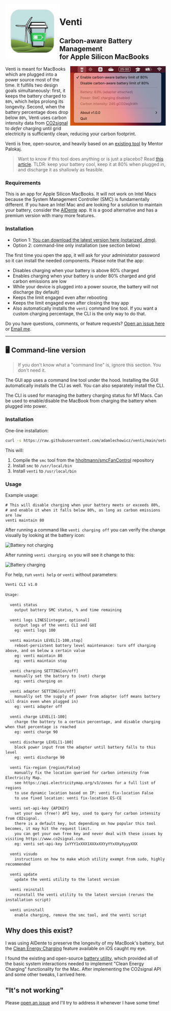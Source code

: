 <img width="170px" align="left" src="./app/build/icon.png"/>

# Venti
## Carbon-aware Battery Management<br> for Apple Silicon MacBooks

<img width="300px" align="right" src="./screenshots/tray.png"/> Venti is meant for MacBooks which are plugged into a power source most of the time.  It fulfills two design goals simultaneously: first, it keeps the battery charged to `80%`, which helps prolong its longevity.  Second, when the battery percentage does drop below `80%`, Venti uses carbon intensity data from [CO2signal](https://www.co2signal.com) to *defer* charging until grid electricity is sufficiently clean, reducing your carbon footprint.

Venti is free, open-source, and heavily based on an [existing tool](https://github.com/actuallymentor/battery/) by Mentor Palokaj.

> Want to know if this tool does anything or is just a placebo? Read [this article](https://batteryuniversity.com/article/bu-808-how-to-prolong-lithium-based-batteries). TLDR: keep your battery cool, keep it at 80% when plugged in, and discharge it as shallowly as feasible.

### Requirements

This is an app for Apple Silicon MacBooks. It will not work on Intel Macs because the System Management Controller (SMC) is fundamentally different.  If you have an Intel Mac and are looking for a solution to maintain your battery, consider the [AlDente](https://apphousekitchen.com/) app.  It is a good alternative and has a premium version with many more features.

### Installation

- Option 1: [You can download the latest version here (notarized .dmg)]( https://github.com/adamlechowicz/venti/releases/ ).
- Option 2: command-line only installation (see section below)

The first time you open the app, it will ask for your administator password so it can install the needed components. Please note that the app:

- Disables charging when your battery is above 80% charged
- Enables charging when your battery is under 80% charged and grid carbon emissions are low
- While your device is plugged into a power source, the battery will not discharge (by default)
- Keeps the limit engaged even after rebooting
- Keeps the limit engaged even after closing the tray app
- Also automatically installs the `venti` command line tool. If you want a custom charging percentage, the CLI is the only way to do that.

Do you have questions, comments, or feature requests? [Open an issue here](https://github.com/adamlechowicz/venti/issues) or [Email me](mailto:alechowicz@umass.edu).

---


## 🖥 Command-line version

> If you don't know what a "command line" is, ignore this section. You don't need it.

The GUI app uses a command line tool under the hood. Installing the GUI automatically installs the CLI as well. You can also separately install the CLI.

The CLI is used for managing the battery charging status for M1 Macs. Can be used to enable/disable the MacBook from charging the battery when plugged into power.

### Installation

One-line installation:

```bash
curl -s https://raw.githubusercontent.com/adamlechowicz/venti/main/setup.sh | bash
```

This will:

1. Compile the `smc` tool from the [hholtmann/smcFanControl]( https://github.com/hholtmann/smcFanControl.git ) repository
2. Install `smc` to `/usr/local/bin`
3. Install `venti` to `/usr/local/bin`

### Usage

Example usage:

```shell
# This will disable charging when your battery meets or exceeds 80%, 
# and enable it when it falls below 80%, as long as carbon emissions are low
venti maintain 80
```

After running a command like `venti charging off` you can verify the change visually by looking at the battery icon:

![Battery not charging](./screenshots/not-charging-screenshot.png)

After running `venti charging on` you will see it change to this:

![Battery charging](./screenshots/charging-screenshot.png)


For help, run `venti help` or `venti` without parameters:

```
Venti CLI v1.0

Usage:

  venti status
    output battery SMC status, % and time remaining

  venti logs LINES[integer, optional]
    output logs of the venti CLI and GUI
	eg: venti logs 100

  venti maintain LEVEL[1-100,stop]
    reboot-persistent battery level maintenance: turn off charging above, and on below a certain value
    eg: venti maintain 80
    eg: venti maintain stop

  venti charging SETTING[on/off]
    manually set the battery to (not) charge
    eg: venti charging on

  venti adapter SETTING[on/off]
    manually set the supply of power from adapter (off means battery will drain even when plugged in)
    eg: venti adapter off

  venti charge LEVEL[1-100]
    charge the battery to a certain percentage, and disable charging when that percentage is reached
    eg: venti charge 90

  venti discharge LEVEL[1-100]
    block power input from the adapter until battery falls to this level
    eg: venti discharge 90

  venti fix-region {region/False}
    manually fix the location queried for carbon intensity from Electricity Map.
    see https://api.electricitymap.org/v3/zones for a full list of regions
    to use dynamic location based on IP: venti fix-location False
    to use fixed location: venti fix-location ES-CE

  venti set-api-key {APIKEY}
    set your own (free!) API key, used to query for carbon intensity from CO2signal. 
    there is a default key, but depending on how popular this tool becomes, it may hit the request limit.
    you can get your own free key and never deal with these issues by visiting https://www.co2signal.com.
    eg: venti set-api-key 1xYYY1xXXX1XXXxXXYyYYxXXyXyyyXXX

  venti visudo
    instructions on how to make which utility exempt from sudo, highly recommended

  venti update
    update the venti utility to the latest version

  venti reinstall
    reinstall the venti utility to the latest version (reruns the installation script)

  venti uninstall
    enable charging, remove the smc tool, and the venti script
```

## Why does this exist?

I was using AlDente to preserve the longevity of my MacBook's battery, but the [Clean Energy Charging](https://support.apple.com/en-us/HT213323) feature available on iOS caught my eye.

I found the existing and open-source [battery utility](https://github.com/actuallymentor/battery), which provided all of the basic system interactions needed to implement "Clean Energy Charging" functionality for the Mac.  After implementing the CO2signal API and some other tweaks, I arrived here.

## "It's not working"

Please [open an issue](https://github.com/adamlechowicz/venti/issues/new) and I'll try to address it whenever I have some time!
